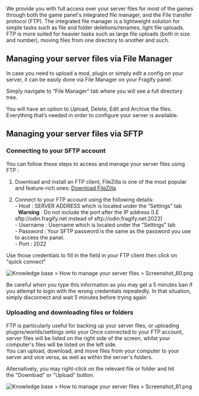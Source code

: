 We provide you with full access over your server files for most of the games through both the game panel's integrated file manager, and the File transfer protocol (FTP). The integrated file manager is a lightweight solution for simple tasks such as file and folder deletions/renames, light file uploads. FTP is more suited for heavier tasks such as large file uploads (both in size and number), moving files from one directory to another and such.

Managing your server files via File Manager
-------------------------------------------

In case you need to upload a mod, plugin or simply edit a config on your server, it can be easily done via File Manager on your Fragify panel.

Simply navigate to “File Manager” tab where you will see a full directory tree.

You will have an option to Upload, Delete, Edit and Archive the files. Everything that’s needed in order to configure your server is available.

Managing your server files via SFTP
-----------------------------------

### Connecting to your SFTP account

You can follow these steps to access and manage your server files using FTP :

1.  Download and install an FTP client, FileZilla is one of the most popular and feature-rich ones: [Download FileZilla](https://filezilla-project.org/download.php?type=client)
    
2.  Connect to your FTP account using the following details:  
    \- Host : SERVER ADDRESS which is located under the “Settings” tab  
      **Warning** : Do not include the port after the IP address (I.E sftp://odin.fragify.net instead of sftp://odin.fragify.net:2022)  
    \- Username : Username which is located under the “Settings” tab  
    \- Password : Your SFTP password is the same as the password you use to access the panel.  
    \- Port : 2022
    

Use those credentials to fill in the field in your FTP client then click on "quick connect"

![](https://fragnet.atlassian.net/wiki/download/thumbnails/214990859/Screenshot_60.png?version=1&modificationDate=1619473272423&cacheVersion=1&api=v2&width=680 "Knowledge base > How to manage your server files > Screenshot_60.png")

Be careful when you type this information as you may get a 5 minutes ban if you attempt to login with the wrong credentials repeatedly. In that situation, simply disconnect and wait 5 minutes before trying again

### Uploading and downloading files or folders

FTP is particularly useful for backing up your server files, or uploading plugins/worlds/settings onto your Once connected to your FTP account, server files will be listed on the right side of the screen, whilst your computer's files will be listed on the left side.  
You can upload, download, and move files from your computer to your server and vice versa, as well as within the server's folders.

Alternatively, you may right-click on the relevant file or folder and hit the "Download" or "Upload" button.

![](https://fragnet.atlassian.net/wiki/download/attachments/214990859/Screenshot_61.png?version=1&modificationDate=1619473746095&cacheVersion=1&api=v2 "Knowledge base > How to manage your server files > Screenshot_61.png")